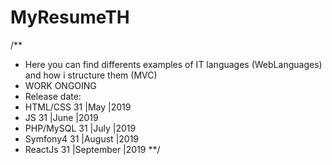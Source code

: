 # MyResumeTH
/**
* Here you can find differents examples of IT languages (WebLanguages) and how i structure them (MVC)
* WORK ONGOING
* Release date:
* HTML/CSS  31  |May       |2019
* JS        31  |June      |2019
* PHP/MySQL 31  |July      |2019
* Symfony4  31  |August    |2019
* ReactJs   31  |September |2019
**/
